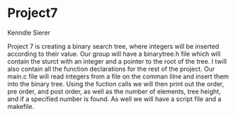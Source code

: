 # Project7

Kenndle Sierer

Project 7 is creating a binary search tree, where integers will be inserted according to their value.
Our group will have a binarytree.h file which will contain the sturct with an integer and a pointer to the root of the tree. I twill also contain all the function declarations for the rest of the project. 
Our main.c file will read integers from a file on the comman lilne and insert them into the binary tree. Using the fuction calls we will then print out the order, pre order, and post order, as well as the number of elements, tree height, and if a specified number is found.
As well we will have a script file and a makefile.
